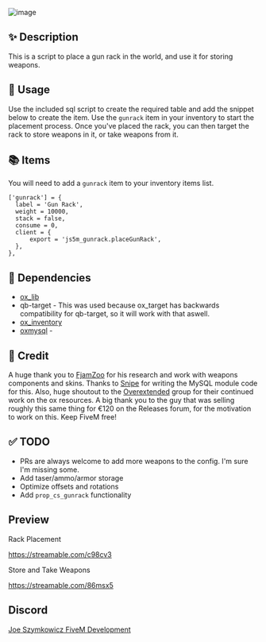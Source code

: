 ![image](https://github.com/JoeSzymkowiczFiveM/js5m_gunrack/assets/70592880/2bf98aaa-6a64-4bad-b905-38d7dad4d09f)
## ✨ Description
This is a script to place a gun rack in the world, and use it for storing weapons.

## 👀 Usage
Use the included sql script to create the required table and add the snippet below to create the item. Use the `gunrack` item in your inventory to start the placement process. Once you've placed the rack, you can then target the rack to store weapons in it, or take weapons from it.

## 📚 Items
You will need to add a `gunrack` item to your inventory items list.

```
['gunrack'] = {
  label = 'Gun Rack',
  weight = 10000,
  stack = false,
  consume = 0,
  client = {
      export = 'js5m_gunrack.placeGunRack',
  },
},
```

## 🔗 Dependencies
- [ox_lib](https://github.com/overextended/ox_lib)
- qb-target - This was used because ox_target has backwards compatibility for qb-target, so it will work with that aswell.
- [ox_inventory](https://github.com/overextended/ox_inventory)
- [oxmysql](https://github.com/overextended/oxmysql) - 

## 👐 Credit
A huge thank you to [FjamZoo](https://github.com/FjamZoo) for his research and work with weapons components and skins. Thanks to [Snipe](https://github.com/pushkart2) for writing the MySQL module code for this. Also, huge shoutout to the [Overextended](https://github.com/overextended) group for their continued work on the ox resources. A big thank you to the guy that was selling roughly this same thing for €120 on the Releases forum, for the motivation to work on this. Keep FiveM free!


## ✅ TODO
- PRs are always welcome to add more weapons to the config. I'm sure I'm missing some.
- Add taser/ammo/armor storage
- Optimize offsets and rotations
- Add `prop_cs_gunrack` functionality


## Preview
Rack Placement

https://streamable.com/c98cv3

Store and Take Weapons

https://streamable.com/86msx5

## Discord
[Joe Szymkowicz FiveM Development](https://discord.gg/5vPGxyCB4z)

